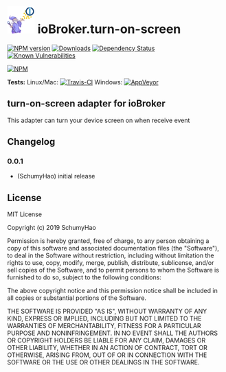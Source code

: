 <h1>
    <img src="admin/turn-on-screen.png" width="64"/>
    ioBroker.turn-on-screen
</h1>

[![NPM version](http://img.shields.io/npm/v/iobroker.turn-on-screen.svg)](https://www.npmjs.com/package/iobroker.turn-on-screen)
[![Downloads](https://img.shields.io/npm/dm/iobroker.turn-on-screen.svg)](https://www.npmjs.com/package/iobroker.turn-on-screen)
[![Dependency Status](https://img.shields.io/david/smarthomefans/iobroker.turn-on-screen.svg)](https://david-dm.org/smarthomefans/iobroker.turn-on-screen)
[![Known Vulnerabilities](https://snyk.io/test/github/smarthomefans/ioBroker.turn-on-screen/badge.svg)](https://snyk.io/test/github/smarthomefans/ioBroker.turn-on-screen)

[![NPM](https://nodei.co/npm/iobroker.turn-on-screen.png?downloads=true)](https://nodei.co/npm/iobroker.turn-on-screen/)

**Tests:** Linux/Mac: [![Travis-CI](http://img.shields.io/travis/smarthomefans/ioBroker.turn-on-screen/master.svg)](https://travis-ci.org/smarthomefans/ioBroker.turn-on-screen)
Windows: [![AppVeyor](https://ci.appveyor.com/api/projects/status/github/smarthomefans/ioBroker.turn-on-screen?branch=master&svg=true)](https://ci.appveyor.com/project/smarthomefans/ioBroker-turn-on-screen/)

## turn-on-screen adapter for ioBroker

This adapter can turn your device screen on when receive event

## Changelog

### 0.0.1
* (SchumyHao) initial release

## License
MIT License

Copyright (c) 2019 SchumyHao

Permission is hereby granted, free of charge, to any person obtaining a copy
of this software and associated documentation files (the "Software"), to deal
in the Software without restriction, including without limitation the rights
to use, copy, modify, merge, publish, distribute, sublicense, and/or sell
copies of the Software, and to permit persons to whom the Software is
furnished to do so, subject to the following conditions:

The above copyright notice and this permission notice shall be included in all
copies or substantial portions of the Software.

THE SOFTWARE IS PROVIDED "AS IS", WITHOUT WARRANTY OF ANY KIND, EXPRESS OR
IMPLIED, INCLUDING BUT NOT LIMITED TO THE WARRANTIES OF MERCHANTABILITY,
FITNESS FOR A PARTICULAR PURPOSE AND NONINFRINGEMENT. IN NO EVENT SHALL THE
AUTHORS OR COPYRIGHT HOLDERS BE LIABLE FOR ANY CLAIM, DAMAGES OR OTHER
LIABILITY, WHETHER IN AN ACTION OF CONTRACT, TORT OR OTHERWISE, ARISING FROM,
OUT OF OR IN CONNECTION WITH THE SOFTWARE OR THE USE OR OTHER DEALINGS IN THE
SOFTWARE.